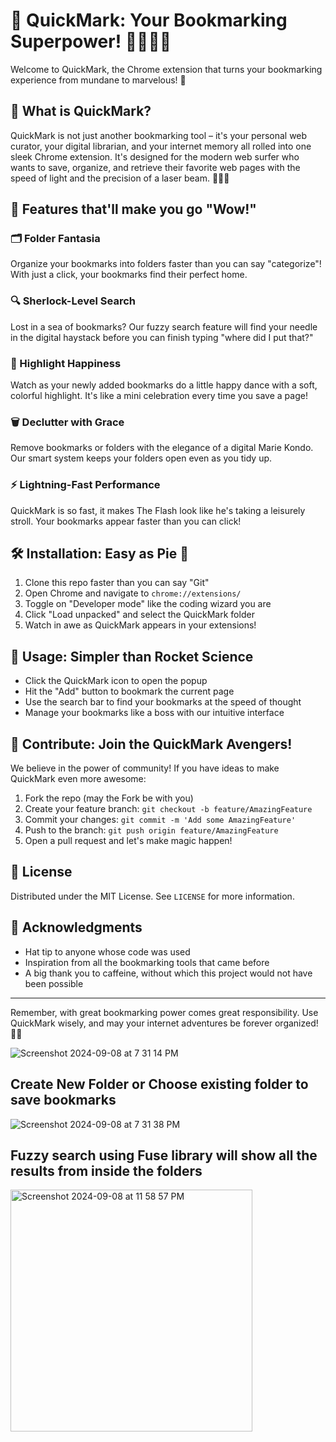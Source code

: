 # 🚀 QuickMark: Your Bookmarking Superpower! 🦸‍♀️🦸‍♂️

Welcome to QuickMark, the Chrome extension that turns your bookmarking experience from mundane to marvelous! 🎉

## 🌟 What is QuickMark?

QuickMark is not just another bookmarking tool – it's your personal web curator, your digital librarian, and your internet memory all rolled into one sleek Chrome extension. It's designed for the modern web surfer who wants to save, organize, and retrieve their favorite web pages with the speed of light and the precision of a laser beam. 🏄‍♂️💨

## 🎨 Features that'll make you go "Wow!" 

### 🗂️ Folder Fantasia
Organize your bookmarks into folders faster than you can say "categorize"! With just a click, your bookmarks find their perfect home.

### 🔍 Sherlock-Level Search
Lost in a sea of bookmarks? Our fuzzy search feature will find your needle in the digital haystack before you can finish typing "where did I put that?"

### 🌈 Highlight Happiness
Watch as your newly added bookmarks do a little happy dance with a soft, colorful highlight. It's like a mini celebration every time you save a page!

### 🗑️ Declutter with Grace
Remove bookmarks or folders with the elegance of a digital Marie Kondo. Our smart system keeps your folders open even as you tidy up.

### ⚡ Lightning-Fast Performance
QuickMark is so fast, it makes The Flash look like he's taking a leisurely stroll. Your bookmarks appear faster than you can click!

## 🛠️ Installation: Easy as Pie 🥧

1. Clone this repo faster than you can say "Git"
2. Open Chrome and navigate to `chrome://extensions/`
3. Toggle on "Developer mode" like the coding wizard you are
4. Click "Load unpacked" and select the QuickMark folder
5. Watch in awe as QuickMark appears in your extensions!

## 🚀 Usage: Simpler than Rocket Science

- Click the QuickMark icon to open the popup
- Hit the "Add" button to bookmark the current page
- Use the search bar to find your bookmarks at the speed of thought
- Manage your bookmarks like a boss with our intuitive interface

## 🤝 Contribute: Join the QuickMark Avengers!

We believe in the power of community! If you have ideas to make QuickMark even more awesome:

1. Fork the repo (may the Fork be with you)
2. Create your feature branch: `git checkout -b feature/AmazingFeature`
3. Commit your changes: `git commit -m 'Add some AmazingFeature'`
4. Push to the branch: `git push origin feature/AmazingFeature`
5. Open a pull request and let's make magic happen!

## 📜 License

Distributed under the MIT License. See `LICENSE` for more information.

## 🙏 Acknowledgments

- Hat tip to anyone whose code was used
- Inspiration from all the bookmarking tools that came before
- A big thank you to caffeine, without which this project would not have been possible

---

Remember, with great bookmarking power comes great responsibility. Use QuickMark wisely, and may your internet adventures be forever organized! 🚀🌟


![Screenshot 2024-09-08 at 7 31 14 PM](https://github.com/user-attachments/assets/000bbeec-cee9-448d-8daf-27a9a510a533)

## Create New Folder or Choose existing folder to save bookmarks

![Screenshot 2024-09-08 at 7 31 38 PM](https://github.com/user-attachments/assets/677d33df-1e96-40a3-8c21-02f913b6a610)

## Fuzzy search using Fuse library will show all the results from inside the folders

<img width="387" alt="Screenshot 2024-09-08 at 11 58 57 PM" src="https://github.com/user-attachments/assets/cc3b0f8b-c08d-4322-8b4c-e63c5de72b28">



